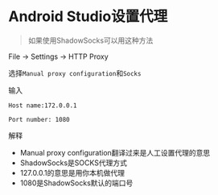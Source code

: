 # Android Studio设置代理

> 如果使用ShadowSocks可以用这种方法

File -> Settings -> HTTP Proxy

选择`Manual proxy configuration`和`Socks`

输入

`Host name:172.0.0.1`

`Port number: 1080`

解释

- Manual proxy configuration翻译过来是人工设置代理的意思
- ShadowSocks是SOCKS代理方式
- 127.0.0.1的意思是用你本机做代理
- 1080是ShadowSocks默认的端口号